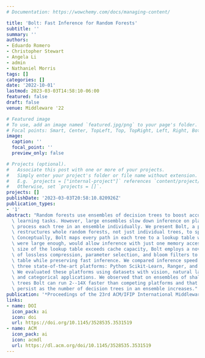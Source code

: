 ```yaml
---
# Documentation: https://wowchemy.com/docs/managing-content/

title: 'Bolt: Fast Inference for Random Forests'
subtitle: ''
summary: ''
authors:
- Eduardo Romero
- Christopher Stewart
- Angela Li
- admin
- Nathaniel Morris
tags: []
categories: []
date: '2022-10-01'
lastmod: 2023-03-03T14:58:10-06:00
featured: false
draft: false
venue: Middleware '22

# Featured image
# To use, add an image named `featured.jpg/png` to your page's folder.
# Focal points: Smart, Center, TopLeft, Top, TopRight, Left, Right, BottomLeft, Bottom, BottomRight.
image:
  caption: ''
  focal_point: ''
  preview_only: false

# Projects (optional).
#   Associate this post with one or more of your projects.
#   Simply enter your project's folder or file name without extension.
#   E.g. `projects = ["internal-project"]` references `content/project/deep-learning/index.md`.
#   Otherwise, set `projects = []`.
projects: []
publishDate: '2023-03-03T20:58:10.820926Z'
publication_types:
- '1'
abstract: "Random forests use ensembles of decision trees to boost accuracy for machine\
  \ learning tasks. However, large ensembles slow down inference on platforms that\
  \ process each tree in an ensemble individually. We present Bolt, a platform that\
  \ restructures whole random forests, not just individual trees, to speed up inference.\
  \ Conceptually, Bolt maps every path in each tree to a lookup table which, if cache\
  \ were large enough, would allow inference with just one memory access. When the\
  \ size of the lookup table exceeds cache capacity, Bolt employs a novel combination\
  \ of lossless compression, parameter selection, and bloom filters to shrink the\
  \ table while preserving fast inference. We compared inference speed in Bolt to\
  \ three state-of-the-art platforms: Python Scikit-Learn, Ranger, and Forest Packing.\
  \ We evaluated these platforms using datasets with vision, natural language processing\
  \ and categorical applications. We observed that on ensembles of shallow decision\
  \ trees Bolt can run 2--14X faster than competing platforms and that Bolt's speedups\
  \ persist as the number of decision trees in an ensemble increases."
publication: '*Proceedings of the 23rd ACM/IFIP International Middleware Conference*'
links:
- name: DOI
  icon_pack: ai
  icon: doi
  url: https://doi.org/10.1145/3528535.3531519
- name: ACM
  icon_pack: ai
  icon: acmdl
  url: https://dl.acm.org/doi/10.1145/3528535.3531519
---
```

